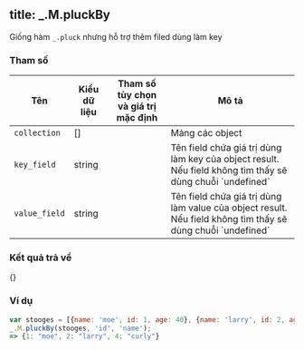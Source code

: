 title: _.M.pluckBy
-----

Giống hàm `_.pluck` nhưng hỗ trợ thêm filed dùng làm key

### Tham số
<table class="table table-striped">
    <thead>
    <tr>
        <th>Tên</th>
        <th>Kiểu dữ liệu</th>
        <th>Tham số tùy chọn và giá trị mặc định</th>
        <th>Mô tả</th>
    </tr>
    </thead>
    <tbody>
    <tr>
        <td><code>collection</code></td>
        <td>[]</td>
        <td></td>
        <td>Mảng các object</td>
    </tr>
    <tr>
        <td><code>key_field</code></td>
        <td>string</td>
        <td></td>
        <td>Tên field chứa giá trị dùng làm key của object result. Nếu field không tìm thấy sẽ dùng chuỗi `undefined`</td>
    </tr>
    <tr>
        <td><code>value_field</code></td>
        <td>string</td>
        <td></td>
        <td>Tên field chứa giá trị dùng làm value của object result. Nếu field không tìm thấy sẽ dùng chuỗi `undefined`</td>
    </tr>
    </tbody>
</table>

### Kết quả trả về
<dl class="dl-horizontal">
    <dt>{}</dt>
    <dd></dd>
</dl>

### Ví dụ
```js
var stooges = [{name: 'moe', id: 1, age: 40}, {name: 'larry', id: 2, age: 50}, {name: 'curly', id: 4, age: 60}];
_.M.pluckBy(stooges, 'id', 'name');
=> {1: "moe", 2: "larry", 4: "curly"}
```